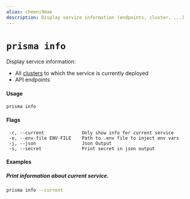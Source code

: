 ```yaml
---
alias: cheeni9mae
description: Display service information (endpoints, cluster, ...)
---
```


# `prisma info`

Display service information:

- All [clusters](!alias-eu2ood0she) to which the service is currently deployed
- API endpoints

#### Usage

```sh
prisma info
```

#### Flags

```
 -c, --current              Only show info for current service
 -e, --env-file ENV-FILE    Path to .env file to inject env vars
 -j, --json                 Json Output
 -s, --secret               Print secret in json output
```

#### Examples

##### Print information about current service.

```sh
prisma info --current
```